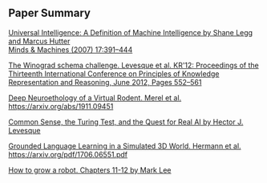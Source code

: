 Paper Summary
--

[Universal Intelligence: A Definition of Machine Intelligence by Shane Legg and Marcus Hutter  
Minds & Machines (2007) 17:391–444 ](https://github.com/ogennaesimai/ogenna.github.io/blob/main/Summary_of_Universal_Intelligence_Legg_et_al.md)  


  
[The Winograd schema challenge. Levesque et al. KR'12: Proceedings of the Thirteenth International Conference on Principles of Knowledge Representation and Reasoning, June 2012, Pages 552–561 ](https://github.com/ogennaesimai/ogenna.github.io/blob/main/Review_of_Winograd_schema_challenge_Levesque_et_al.md)



[Deep Neuroethology of a Virtual Rodent. Merel et al. https://arxiv.org/abs/1911.09451 ](https://github.com/ogennaesimai/ogenna.github.io/blob/main/Review_of_Deep_Neuroethology_of_a_Virtual_Rodent_Merel_et_al.md)



[Common Sense, the Turing Test, and the Quest for Real AI by Hector J. Levesque ](https://github.com/ogennaesimai/ogenna.github.io/blob/main/Review_of_Common_Sense_the_Turing_Test_and_the_Quest_for_Real_AI_Levesque.md)



[Grounded Language Learning in a Simulated 3D World. Hermann et al. https://arxiv.org/pdf/1706.06551.pdf ](https://github.com/ogennaesimai/ogenna.github.io/blob/main/Review_of_Grounded_Language_Learning_in_a_Simulated_3D_World_Hermann_et_al.md)



[How to grow a robot. Chapters 11-12 by Mark Lee ](https://github.com/ogennaesimai/ogenna.github.io/blob/main/Review_of_How_to_grow_a_robot_Chapters_11-12_Lee.md)
